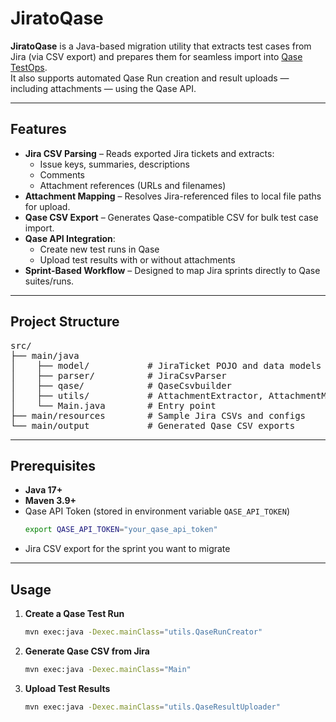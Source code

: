 # JiratoQase

**JiratoQase** is a Java-based migration utility that extracts test cases from Jira (via CSV export) and prepares them for seamless import into [Qase TestOps](https://qase.io).  
It also supports automated Qase Run creation and result uploads — including attachments — using the Qase API.

---

## Features

- **Jira CSV Parsing** – Reads exported Jira tickets and extracts:
    - Issue keys, summaries, descriptions
    - Comments
    - Attachment references (URLs and filenames)
- **Attachment Mapping** – Resolves Jira-referenced files to local file paths for upload.
- **Qase CSV Export** – Generates Qase-compatible CSV for bulk test case import.
- **Qase API Integration**:
    - Create new test runs in Qase
    - Upload test results with or without attachments
- **Sprint-Based Workflow** – Designed to map Jira sprints directly to Qase suites/runs.

---
##  Project Structure

<pre>
src/
├── main/java
│    ├── model/           # JiraTicket POJO and data models
│    ├── parser/          # JiraCsvParser
│    ├── qase/            # QaseCsvbuilder
│    ├── utils/           # AttachmentExtractor, AttachmentMapper, Qase API utilities
│    └── Main.java        # Entry point
├── main/resources        # Sample Jira CSVs and configs
└── main/output           # Generated Qase CSV exports
</pre>

---

## Prerequisites

- **Java 17+**
- **Maven 3.9+**
- Qase API Token (stored in environment variable `QASE_API_TOKEN`)
  ```bash
  export QASE_API_TOKEN="your_qase_api_token"
- Jira CSV export for the sprint you want to migrate

---

## Usage

1. **Create a Qase Test Run**
   ```bash
   mvn exec:java -Dexec.mainClass="utils.QaseRunCreator"
2. **Generate Qase CSV from Jira**
   ```bash
   mvn exec:java -Dexec.mainClass="Main"
3. **Upload Test Results**
   ```bash
   mvn exec:java -Dexec.mainClass="utils.QaseResultUploader"